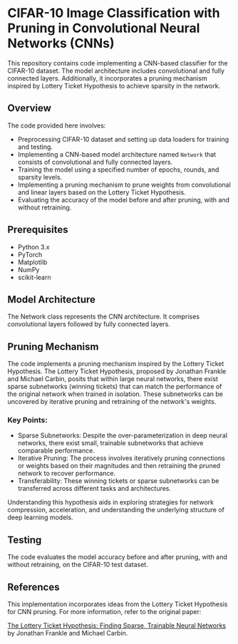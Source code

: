 # CIFAR-10 Image Classification with Pruning in Convolutional Neural Networks (CNNs)

This repository contains code implementing a CNN-based classifier for the CIFAR-10 dataset. The model architecture includes convolutional and fully connected layers. Additionally, it incorporates a pruning mechanism inspired by Lottery Ticket Hypothesis to achieve sparsity in the network.

## Overview

The code provided here involves:

- Preprocessing CIFAR-10 dataset and setting up data loaders for training and testing.
- Implementing a CNN-based model architecture named `Network` that consists of convolutional and fully connected layers.
- Training the model using a specified number of epochs, rounds, and sparsity levels.
- Implementing a pruning mechanism to prune weights from convolutional and linear layers based on the Lottery Ticket Hypothesis.
- Evaluating the accuracy of the model before and after pruning, with and without retraining.

## Prerequisites

- Python 3.x
- PyTorch
- Matplotlib
- NumPy
- scikit-learn

## Model Architecture
The Network class represents the CNN architecture. It comprises convolutional layers followed by fully connected layers.

## Pruning Mechanism
The code implements a pruning mechanism inspired by the Lottery Ticket Hypothesis. The Lottery Ticket Hypothesis, proposed by Jonathan Frankle and Michael Carbin, posits that within large neural networks, there exist sparse subnetworks (winning tickets) that can match the performance of the original network when trained in isolation. These subnetworks can be uncovered by iterative pruning and retraining of the network's weights.

### Key Points:

- Sparse Subnetworks: Despite the over-parameterization in deep neural networks, there exist small, trainable subnetworks that achieve comparable performance.
- Iterative Pruning: The process involves iteratively pruning connections or weights based on their magnitudes and then retraining the pruned network to recover performance.
- Transferability: These winning tickets or sparse subnetworks can be transferred across different tasks and architectures.

Understanding this hypothesis aids in exploring strategies for network compression, acceleration, and understanding the underlying structure of deep learning models.

## Testing
The code evaluates the model accuracy before and after pruning, with and without retraining, on the CIFAR-10 test dataset.

## References
This implementation incorporates ideas from the Lottery Ticket Hypothesis for CNN pruning. For more information, refer to the original paper:

[The Lottery Ticket Hypothesis: Finding Sparse, Trainable Neural Networks](https://arxiv.org/abs/1803.03635) by Jonathan Frankle and Michael Carbin.
